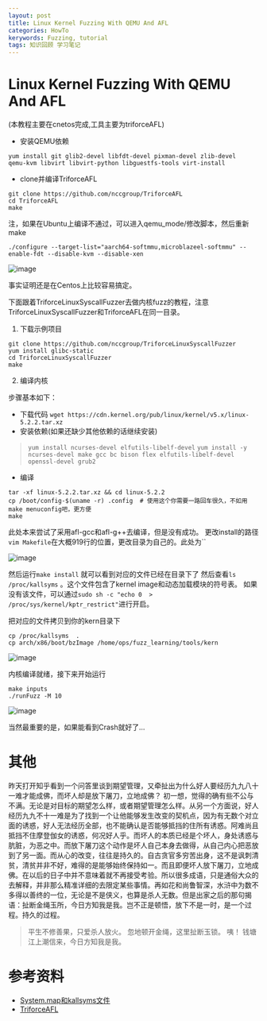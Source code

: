 ```yaml
---
layout: post
title: Linux Kernel Fuzzing With QEMU And AFL
categories: HowTo
kerywords: Fuzzing, tutorial 
tags: 知识回顾 学习笔记
---
```


# Linux Kernel Fuzzing With QEMU And AFL

(本教程主要在cnetos完成,工具主要为triforceAFL)

* 安装QEMU依赖

```shell
yum install git glib2-devel libfdt-devel pixman-devel zlib-devel  qemu-kvm libvirt libvirt-python libguestfs-tools virt-install
```

* clone并编译TriforceAFL
```
git clone https://github.com/nccgroup/TriforceAFL
cd TriforceAFL
make
```
注，如果在Ubuntu上编译不通过，可以进入qemu_mode/修改脚本，然后重新make
```shell
./configure --target-list="aarch64-softmmu,microblazeel-softmmu" --enable-fdt --disable-kvm --disable-xen 
```
![image](https://user-images.githubusercontent.com/12653147/61783502-6edcc400-adf7-11e9-9c0f-ae032f7d1cbd.png)

事实证明还是在Centos上比较容易搞定。

下面跟着TriforceLinuxSyscallFuzzer去做内核fuzz的教程，注意TriforceLinuxSyscallFuzzer和TriforceAFL在同一目录。

1. 下载示例项目
```shell
git clone https://github.com/nccgroup/TriforceLinuxSyscallFuzzer
yum install glibc-static
cd TriforceLinuxSyscallFuzzer
make
```
2. 编译内核

步骤基本如下：
* 下载代码 `wget https://cdn.kernel.org/pub/linux/kernel/v5.x/linux-5.2.2.tar.xz`
* 安装依赖(如果还缺少其他依赖的话继续安装) 
> `yum install ncurses-devel elfutils-libelf-devel` 
`yum install -y ncurses-devel make gcc bc bison flex elfutils-libelf-devel openssl-devel grub2`

* 编译 

```
tar -xf linux-5.2.2.tar.xz && cd linux-5.2.2
cp /boot/config-$(uname -r) .config  # 使用这个你需要一路回车很久，不如用make menuconfig吧，更方便
make
```

此处本来尝试了采用afl-gcc和afl-g++去编译，但是没有成功。
更改install的路径`vim Makefile`在大概919行的位置，更改目录为自己的。此处为``

![image](https://user-images.githubusercontent.com/12653147/61921831-00f6e080-af4e-11e9-80e1-3fd165101c0a.png)

然后运行`make install`
就可以看到对应的文件已经在目录下了
然后查看`ls /proc/kallsyms` 。这个文件包含了kernel image和动态加载模块的符号表。 如果没有该文件，可以通过`sudo sh -c "echo 0  > /proc/sys/kernel/kptr_restrict"`进行开启。

把对应的文件拷贝到你的kern目录下
```shell
cp /proc/kallsyms  .
cp arch/x86/boot/bzImage /home/ops/fuzz_learning/tools/kern
```
![image](https://user-images.githubusercontent.com/12653147/61921855-1966fb00-af4e-11e9-9f6b-c79953f57de0.png)

内核编译就绪，接下来开始运行
```
make inputs
./runFuzz -M 10
```

![image](https://user-images.githubusercontent.com/12653147/61921965-72cf2a00-af4e-11e9-8d68-0787e594111c.png)

当然最重要的是，如果能看到Crash就好了...

# 其他
昨天打开知乎看到一个问答里谈到期望管理，又牵扯出为什么好人要经历九九八十一难才能成佛，而坏人却是放下屠刀，立地成佛？ 
初一想，觉得的确有些不公与不满。无论是对目标的期望怎么样，或者期望管理怎么样。从另一个方面说，好人经历九九不十一难是为了找到一个让他能够发生改变的契机点，因为有无数个对立面的诱惑，好人无法经历全部，也不能确认是否能够抵挡的住所有诱惑。阿难尚且抵挡不住摩登伽女的诱惑，何况好人乎。而坏人的本质已经是个坏人，身处诱惑与肮脏，为恶之中。而放下屠刀这个动作是坏人自己本身去做得，从自己内心把恶放到了另一面。而从心的改变，往往是持久的。自古贪官多穷苦出身，这不是讽刺清贫，清贫并非不好，难得的是能够始终保持如一。而且即便坏人放下屠刀，立地成佛。在以后的日子中并不意味着就不再接受考验。所以很多成语，只是通俗大众的去解释，并非那么精准详细的去限定某些事情。再如花和尚鲁智深，水浒中为数不多得以善终的一位，无论是不是侠义，也算是杀人无数。但是出家之后的那句揭语：扯断金绳玉所，今日方知我是我。岂不正是顿悟，放下不是一时，是一个过程。持久的过程。 
> 平生不修善果，只爱杀人放火。 忽地顿开金绳，这里扯断玉锁。 咦！ 钱塘江上潮信来，今日方知我是我。


# 参考资料
* [System.map和kallsyms文件](https://luobuda.github.io/2017/04/23/System-map%E5%92%8Ckallsyms%E6%96%87%E4%BB%B6/)
* [TriforceAFL](https://github.com/nccgroup/TriforceAFL)